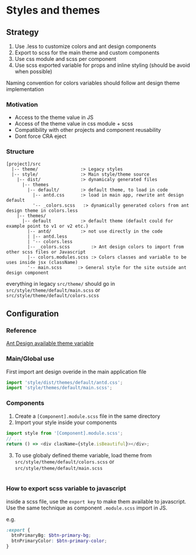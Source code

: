 # Styles and themes

## Strategy

1. Use .less to customize colors and ant design components
2. Export to scss for the main theme and custom components
3. Use css module and scss per component
4. Use scss exported variable for props and inline styling (should be avoid when possible)

Naming convention for colors variables should follow ant design theme implementation

### Motivation

- Access to the theme value in JS
- Access of the theme value in css module + scss
- Compatibility with other projects and component reusability
- Dont force CRA eject

### Structure

```
[project]/src
  |-- theme/                :> Legacy styles
  |-- style/                :> Main style/theme source
    |-- dist/               :> dynamicaly generated files
      |-- themes
        |-- default/        :> default theme, to load in code
          |-- antd.css      :> load in main app, rewrite ant design default
          '-- _colors.scss   :> dynamically generated colors from ant design theme in colors.less
    |-- themes/
      |-- default           :> default theme (default could for example point to v1 or v2 etc.)
        |-- antd/           :> not use directly in the code
        | |-- antd.less
        | '-- colors.less
        |-- _colors.scss        :> Ant design colors to import from other scss files or Javascript
        |-- colors.modules.scss :> Colors classes and variable to be uses inside jsx (className)
        '-- main.scss      :> General style for the site outside ant design component
```

everything in legacy `src/theme/` should go in `src/style/theme/default/main.scss` or `src/style/theme/default/colors.scss`

## Configuration

### Reference

[Ant Design available theme variable](https://github.com/ant-design/ant-design/blob/master/components/style/themes/default.less)

### Main/Global use

First import ant design overide in the main application file

```javascript
import 'style/dist/themes/default/antd.css';
import 'style/themes/default/main.scss';
```

### Components

1. Create a `[Component].module.scss` file in the same directory
2. Import your style inside your components

```javascript
import style from '[Component].module.scss';
// ...
return () => <div clasName={style.isBeautiful}></div>;
```

3. To use globaly defined theme variable, load theme from `src/style/theme/default/colors.scss` or `src/style/theme/default/main.scss`

```

```

### How to export scss variable to javascript

inside a scss file, use the `export key` to make them available to javascript. Use the same technique as component `.module.scss` import in JS.

e.g.

```scss
:export {
  btnPrimaryBg: $btn-primary-bg;
  btnPrimaryColor: $btn-primary-color;
}
```